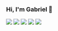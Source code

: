### Hi, I'm Gabriel 👋

![](https://github-profile-summary-cards.vercel.app/api/cards/profile-details?username=gabrielfsil&theme=dracula)
![](https://github-profile-summary-cards.vercel.app/api/cards/repos-per-language?username=gabrielfsil&theme=dracula)
![](https://github-profile-summary-cards.vercel.app/api/cards/most-commit-language?username=gabrielfsil&theme=dracula)
![](https://github-profile-summary-cards.vercel.app/api/cards/stats?username=gabrielfsil&theme=dracula)
![](https://github-profile-summary-cards.vercel.app/api/cards/productive-time?username=gabrielfsil&theme=dracula)
